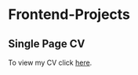 # Frontend-Projects

## Single Page CV
To view my CV click [here](https://tedliew.github.io/Frontend-Projects/singlepageCV.html).
